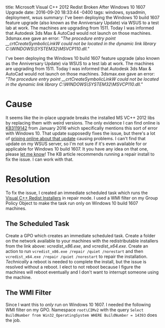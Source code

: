 title: Microsoft Visual C++ 2012 Redist Broken After Windows 10 1607 Upgrade
date: 2016-09-20 18:33:44 -0400
tags: windows, sysadmin, deployment, wsus
summary: I've been deploying the Windows 10 build 1607 feature upgrade (also known as the Anniversary Update) via WSUS to a test lab at work. The machines are upgrading from 1511. Today I was informed that Autodesk 3ds Max & AutoCad would not launch on those machines. 3dsmax.exe gave an error: *"The procedure entry point __crtCreateSymbolicLinkW could not be located in the dynamic link library C:\WINDOWS\SYSTEM32\MSVCP110.dll."* 

I've been deploying the Windows 10 build 1607 feature upgrade (also known as the Anniversary Update) via WSUS to a test lab at work. The machines are upgrading from 1511. Today I was informed that Autodesk 3ds Max & AutoCad would not launch on those machines. 3dsmax.exe gave an error: *"The procedure entry point __crtCreateSymbolicLinkW could not be located in the dynamic link library C:\WINDOWS\SYSTEM32\MSVCP110.dll."* 

# Cause

It seems like the in-place upgrade breaks the installed MS VC++ 2012 libs by replacing them with weird versions. The only evidence I can find online is [KB3119142](https://support.microsoft.com/en-us/kb/3119142 "Update for Microsoft Visual C++ 2012 Update 4 Redistributable Package") from January 2016 which specifically mentions this sort of error with Windows 10. That update supposedly fixes the issue, but there's a lot of [griping online about that update](http://news.softpedia.com/news/microsoft-acknowledges-kb3119142-update-repeated-install-issues-provides-fix-501036.shtml "Microsoft Acknowledges KB3119142 Update Repeated Install Issues, Provides Fix") causing problems. I can't find that update on my WSUS server, so I'm not sure if it's even available for or applicable for Windows 10 build 1607. It you have any idea on that one, please [let me know](mailto:web@brashear.me)! The KB article recommends running a repair install to fix the issue. I can work with that.

# Resolution

To fix the issue, I created an immediate scheduled task which runs the [Visual C++ Redist Installers](https://www.microsoft.com/en-us/download/details.aspx?id=30679 "Visual C++ Redistributable for Visual Studio 2012 Update 4") in repair mode. I used a WMI filter on my Group Policy Object to make the task run only on Windows 10 build 1607 machines.

## The Scheduled Task

Create a GPO which creates an immediate scheduled task. Create a folder on the network available to your machines with the redistributable installers from the link above: *vcredist_x86.exe*, and *vcredist_x64.exe*. Create an action to run ``vcredist_x86.exe /repair /quiet /norestart`` and then ``vcredist_x64.exe /repair /quiet /norestart`` to repair the installation. *Technically* a reboot is needed to complete the install, but the issue is resolved without a reboot. I elect to not reboot because I figure the machines will reboot eventually and I don't want to interrupt someone using the machine.

## The WMI Filter

Since I want this to *only* run on Windows 10 1607. I needed the following WMI filter on my GPO. Namespace ``root\CIMv2`` with the query ``Select BuildNumber from Win32_OperatingSystem WHERE BuildNumber = 14393`` does the job.

